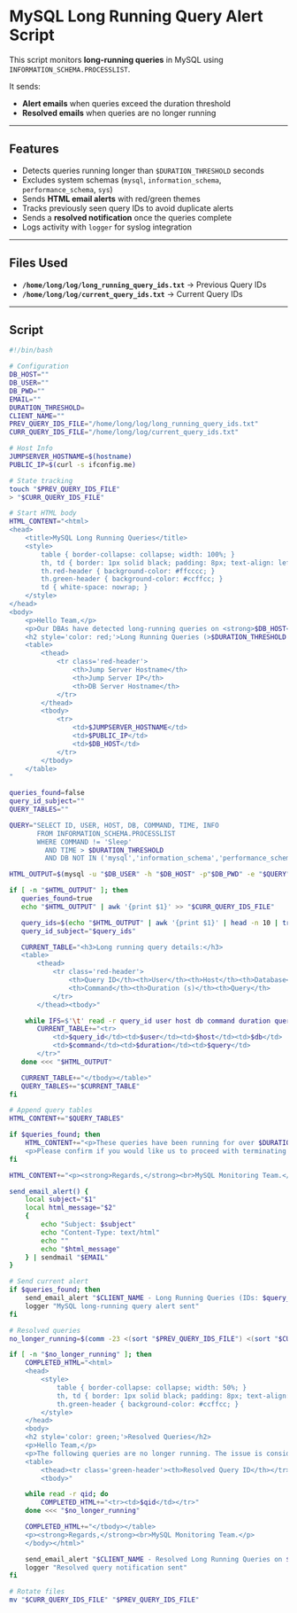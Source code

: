 # MySQL Long Running Query Alert Script

This script monitors **long-running queries** in MySQL using  
`INFORMATION_SCHEMA.PROCESSLIST`.  

It sends:
-  **Alert emails** when queries exceed the duration threshold  
-  **Resolved emails** when queries are no longer running  

---

## Features
- Detects queries running longer than `$DURATION_THRESHOLD` seconds  
- Excludes system schemas (`mysql`, `information_schema`, `performance_schema`, `sys`)  
- Sends **HTML email alerts** with red/green themes  
- Tracks previously seen query IDs to avoid duplicate alerts  
- Sends a **resolved notification** once the queries complete  
- Logs activity with `logger` for syslog integration  

---
## Files Used
- **`/home/long/log/long_running_query_ids.txt`** → Previous Query IDs  
- **`/home/long/log/current_query_ids.txt`** → Current Query IDs  
---
## Script

```bash
#!/bin/bash

# Configuration
DB_HOST=""
DB_USER=""
DB_PWD=""
EMAIL=""
DURATION_THRESHOLD=
CLIENT_NAME=""
PREV_QUERY_IDS_FILE="/home/long/log/long_running_query_ids.txt"
CURR_QUERY_IDS_FILE="/home/long/log/current_query_ids.txt"

# Host Info
JUMPSERVER_HOSTNAME=$(hostname)
PUBLIC_IP=$(curl -s ifconfig.me)

# State tracking
touch "$PREV_QUERY_IDS_FILE"
> "$CURR_QUERY_IDS_FILE"

# Start HTML body
HTML_CONTENT="<html>
<head>
    <title>MySQL Long Running Queries</title>
    <style>
        table { border-collapse: collapse; width: 100%; }
        th, td { border: 1px solid black; padding: 8px; text-align: left; }
        th.red-header { background-color: #ffcccc; }
        th.green-header { background-color: #ccffcc; }
        td { white-space: nowrap; }
    </style>
</head>
<body>
    <p>Hello Team,</p>
    <p>Our DBAs have detected long-running queries on <strong>$DB_HOST</strong> that may impact performance.</p>
    <h2 style='color: red;'>Long Running Queries (>$DURATION_THRESHOLD seconds)</h2>
    <table>
        <thead>
            <tr class='red-header'>
                <th>Jump Server Hostname</th>
                <th>Jump Server IP</th>
                <th>DB Server Hostname</th>
            </tr>
        </thead>
        <tbody>
            <tr>
                <td>$JUMPSERVER_HOSTNAME</td>
                <td>$PUBLIC_IP</td>
                <td>$DB_HOST</td>
            </tr>
        </tbody>
    </table>
"

queries_found=false
query_id_subject=""
QUERY_TABLES=""

QUERY="SELECT ID, USER, HOST, DB, COMMAND, TIME, INFO
       FROM INFORMATION_SCHEMA.PROCESSLIST
       WHERE COMMAND != 'Sleep'
         AND TIME > $DURATION_THRESHOLD
         AND DB NOT IN ('mysql','information_schema','performance_schema','sys');"

HTML_OUTPUT=$(mysql -u "$DB_USER" -h "$DB_HOST" -p"$DB_PWD" -e "$QUERY" --batch --skip-column-names)

if [ -n "$HTML_OUTPUT" ]; then
   queries_found=true
   echo "$HTML_OUTPUT" | awk '{print $1}' >> "$CURR_QUERY_IDS_FILE"

   query_ids=$(echo "$HTML_OUTPUT" | awk '{print $1}' | head -n 10 | tr '\n' ',' | sed 's/,$//')
   query_id_subject="$query_ids"

   CURRENT_TABLE="<h3>Long running query details:</h3>
   <table>
       <thead>
           <tr class='red-header'>
               <th>Query ID</th><th>User</th><th>Host</th><th>Database</th>
               <th>Command</th><th>Duration (s)</th><th>Query</th>
           </tr>
       </thead><tbody>"

    while IFS=$'\t' read -r query_id user host db command duration query; do
       CURRENT_TABLE+="<tr>
           <td>$query_id</td><td>$user</td><td>$host</td><td>$db</td>
           <td>$command</td><td>$duration</td><td>$query</td>
       </tr>"
   done <<< "$HTML_OUTPUT"

   CURRENT_TABLE+="</tbody></table>"
   QUERY_TABLES+="$CURRENT_TABLE"
fi

# Append query tables
HTML_CONTENT+="$QUERY_TABLES"

if $queries_found; then
    HTML_CONTENT+="<p>These queries have been running for over $DURATION_THRESHOLD seconds. We recommend terminating them to avoid potential performance issues.</p>
    <p>Please confirm if you would like us to proceed with terminating the queries, or if you prefer to allow them to complete their execution.</p>"
fi

HTML_CONTENT+="<p><strong>Regards,</strong><br>MySQL Monitoring Team.</p></body></html>"

send_email_alert() {
    local subject="$1"
    local html_message="$2"
    {
        echo "Subject: $subject"
        echo "Content-Type: text/html"
        echo ""
        echo "$html_message"
    } | sendmail "$EMAIL"
}

# Send current alert
if $queries_found; then
    send_email_alert "$CLIENT_NAME - Long Running Queries (IDs: $query_id_subject)" "$HTML_CONTENT"
    logger "MySQL long-running query alert sent"
fi

# Resolved queries
no_longer_running=$(comm -23 <(sort "$PREV_QUERY_IDS_FILE") <(sort "$CURR_QUERY_IDS_FILE"))

if [ -n "$no_longer_running" ]; then
    COMPLETED_HTML="<html>
    <head>
        <style>
            table { border-collapse: collapse; width: 50%; }
            th, td { border: 1px solid black; padding: 8px; text-align: left; }
            th.green-header { background-color: #ccffcc; }
        </style>
    </head>
    <body>
    <h2 style='color: green;'>Resolved Queries</h2>
    <p>Hello Team,</p>
    <p>The following queries are no longer running. The issue is considered resolved.</p>
    <table>
        <thead><tr class='green-header'><th>Resolved Query ID</th></tr></thead>
        <tbody>"

    while read -r qid; do
        COMPLETED_HTML+="<tr><td>$qid</td></tr>"
    done <<< "$no_longer_running"

    COMPLETED_HTML+="</tbody></table>
    <p><strong>Regards,</strong><br>MySQL Monitoring Team.</p>
    </body></html>"

    send_email_alert "$CLIENT_NAME - Resolved Long Running Queries on $DB_HOST" "$COMPLETED_HTML"
    logger "Resolved query notification sent"
fi

# Rotate files
mv "$CURR_QUERY_IDS_FILE" "$PREV_QUERY_IDS_FILE"
```


